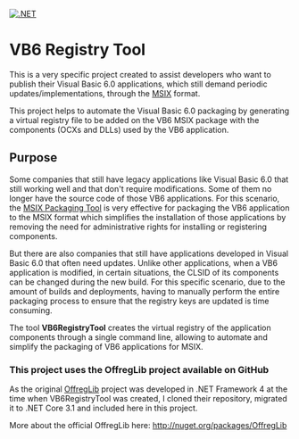 [![.NET](https://github.com/luishdemetrio/Vb6VirtualRegistry/actions/workflows/dotnet.yml/badge.svg)](https://github.com/luishdemetrio/Vb6VirtualRegistry/actions/workflows/dotnet.yml)

# VB6 Registry Tool
This is a very specific project created to assist developers who want to publish their Visual Basic 6.0 applications, which still demand periodic updates/implementations, through the  [MSIX](https://docs.microsoft.com/en-us/windows/msix/overview "What is MSIX?") format.

This project helps to automate the Visual Basic 6.0 packaging by generating a virtual registry file to be added on the VB6 MSIX package with the components (OCXs and DLLs) used by the VB6 application.

## Purpose
Some companies that still have legacy applications like Visual Basic 6.0 that still working well and that don't require modifications. Some of them no longer have the source code of those VB6 applications. For this scenario, the [MSIX Packaging Tool](https://docs.microsoft.com/en-us/windows/msix/packaging-tool/tool-overview "MSIX Packaging Tool") is very effective for packaging the VB6 application to the MSIX format which simplifies the installation of those applications by removing the need for administrative rights for installing or registering components. 


But there are also companies that still have applications developed in Visual Basic 6.0 that often need updates. Unlike other applications, when a VB6 application is modified, in certain situations, the CLSID of its components can be changed during the new build. For this specific scenario, due to the amount of builds and deployments, having to manually perform the entire packaging process to ensure that the registry keys are updated is time consuming.

The tool **VB6RegistryTool** creates the virtual registry of the application components through a single command line, allowing to automate and simplify the packaging of VB6 applications for MSIX.



### This project uses the OffregLib project available on GitHub
As the original [OffregLib](https://github.com/LordMike/OffregLib "OffregLib repo on GitHub") project was developed in .NET Framework 4 at the time when VB6RegistryTool was created, I cloned their repository, migrated it to .NET Core 3.1 and included here in this project.

More about the official OffregLib here: http://nuget.org/packages/OffregLib

